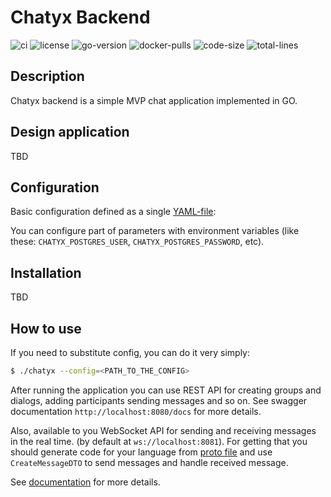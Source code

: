 # Chatyx Backend

![ci](https://github.com/Mort4lis/scht-backend/actions/workflows/main.yml/badge.svg)
![license](https://img.shields.io/github/license/Chatyx/backend)
![go-version](https://img.shields.io/github/go-mod/go-version/Chatyx/backend)
![docker-pulls](https://img.shields.io/docker/pulls/mortalis/scht-backend)
![code-size](https://img.shields.io/github/languages/code-size/Chatyx/backend)
![total-lines](https://img.shields.io/tokei/lines/github/Chatyx/backend)

## Description

Chatyx backend is a simple MVP chat application implemented in GO.

## Design application

TBD

## Configuration

Basic configuration defined as a single [YAML-file](./configs/config.yaml):

You can configure part of parameters with environment variables 
(like these: `CHATYX_POSTGRES_USER`, `CHATYX_POSTGRES_PASSWORD`, etc).

## Installation

TBD

## How to use

If you need to substitute config, you can do it very simply:

```bash
$ ./chatyx --config=<PATH_TO_THE_CONFIG>
```

After running the application you can use REST API for creating groups and dialogs, adding participants
sending messages and so on. See swagger documentation `http://localhost:8080/docs` for more details.

Also, available to you WebSocket API for sending and receiving messages in the real time.
(by default at `ws://localhost:8081`). For getting that you should generate code for your 
language from [proto file](./internal/encoding/proto/message.proto) and use `CreateMessageDTO` to
send messages and handle received message.

See [documentation](https://developers.google.com/protocol-buffers) for more details.